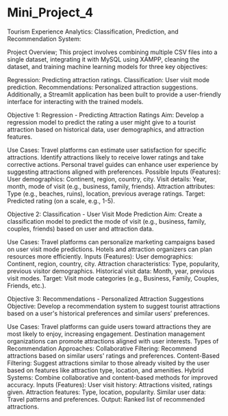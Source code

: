 # Mini_Project_4
Tourism Experience Analytics: Classification, Prediction, and Recommendation System:

Project Overview;
This project involves combining multiple CSV files into a single dataset, integrating it with MySQL using XAMPP, cleaning the dataset, and training machine learning models for three key objectives:

Regression: Predicting attraction ratings.
Classification: User visit mode prediction.
Recommendations: Personalized attraction suggestions.
Additionally, a Streamlit application has been built to provide a user-friendly interface for interacting with the trained models.

Objective 1: Regression - Predicting Attraction Ratings
Aim:
Develop a regression model to predict the rating a user might give to a tourist attraction based on historical data, user demographics, and attraction features.

Use Cases:
Travel platforms can estimate user satisfaction for specific attractions.
Identify attractions likely to receive lower ratings and take corrective actions.
Personal travel guides can enhance user experience by suggesting attractions aligned with preferences.
Possible Inputs (Features):
User demographics: Continent, region, country, city.
Visit details: Year, month, mode of visit (e.g., business, family, friends).
Attraction attributes: Type (e.g., beaches, ruins), location, previous average ratings.
Target:
Predicted rating (on a scale, e.g., 1-5).


Objective 2: Classification - User Visit Mode Prediction
Aim:
Create a classification model to predict the mode of visit (e.g., business, family, couples, friends) based on user and attraction data.

Use Cases:
Travel platforms can personalize marketing campaigns based on user visit mode predictions.
Hotels and attraction organizers can plan resources more efficiently.
Inputs (Features):
User demographics: Continent, region, country, city.
Attraction characteristics: Type, popularity, previous visitor demographics.
Historical visit data: Month, year, previous visit modes.
Target:
Visit mode categories (e.g., Business, Family, Couples, Friends, etc.).


Objective 3: Recommendations - Personalized Attraction Suggestions
Objective:
Develop a recommendation system to suggest tourist attractions based on a user's historical preferences and similar users’ preferences.

Use Cases:
Travel platforms can guide users toward attractions they are most likely to enjoy, increasing engagement.
Destination management organizations can promote attractions aligned with user interests.
Types of Recommendation Approaches:
Collaborative Filtering: Recommend attractions based on similar users' ratings and preferences.
Content-Based Filtering: Suggest attractions similar to those already visited by the user based on features like attraction type, location, and amenities.
Hybrid Systems: Combine collaborative and content-based methods for improved accuracy.
Inputs (Features):
User visit history: Attractions visited, ratings given.
Attraction features: Type, location, popularity.
Similar user data: Travel patterns and preferences.
Output:
Ranked list of recommended attractions.

